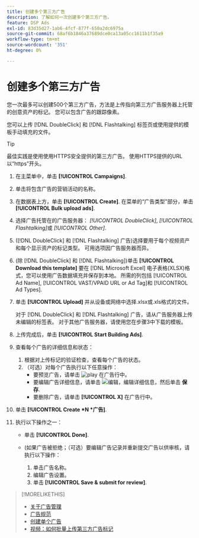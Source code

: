 ```yaml
---
title: 创建多个第三方广告
description: 了解如何一次创建多个第三方广告。
feature: DSP Ads
exl-id: 83d35d27-1ab6-4fcf-877f-650a2dc6975a
source-git-commit: 68af6b1846a37689dce0ca13a05cc1611b1f35a9
workflow-type: tm+mt
source-wordcount: '351'
ht-degree: 0%

---
```


# 创建多个第三方广告

您一次最多可以创建500个第三方广告，方法是上传指向第三方广告服务器上托管的创意资产的标记。 您可以包含广告的跟踪像素。<!-- The bulksheet template for other ad servers says you can include 200. Which is it: 200 or 500? -->

您可以上传 [!DNL DoubleClick] 和 [!DNL Flashtalking] 标签页或使用提供的模板手动填充的文件。

>[!TIP]
>
> 最佳实践是使用使用HTTPS安全提供的第三方广告。 使用HTTPS提供的URL以“https”开头。

1. 在主菜单中，单击 **[!UICONTROL Campaigns]**.

1. 单击将包含广告的营销活动的名称。

1. 在数据表上方，单击 **[!UICONTROL Create]**. 在菜单的“广告类型”部分，单击 **[!UICONTROL Bulk upload ads]**.

1. 选择广告托管在的广告服务器： *[!UICONTROL DoubleClick]*, *[!UICONTROL Flashtalking]*&#x200B;或 *[!UICONTROL Other]*.

1. ([!DNL DoubleClick] 和 [!DNL Flashtalking] 广告)选择要用于每个视频资产和每个显示资产的标记类型。 可用选项因广告服务器而异。

1. (除 [!DNL DoubleClick] 和 [!DNL Flashtalking])单击 **[!UICONTROL Download this template]** 要在 [!DNL Microsoft Excel] 电子表格(XLSX)格式，您可以使用广告数据填充并保存到本地。 所需的列包括 [!UICONTROL Ad Name], [!UICONTROL VAST/VPAID URL or Ad Tag]和 [!UICONTROL Ad Types].

1. 单击 **[!UICONTROL Upload]** 并从设备或网络中选择.xlsx或.xls格式的文件。

   对于 [!DNL DoubleClick] 和 [!DNL Flashtalking] 广告，请从广告服务器上传未编辑的标签表。 对于其他广告服务器，请使用您在步骤3中下载的模板。

1. 上传完成后，单击 **[!UICONTROL Start Building Ads]**.

1. 查看每个广告的详细信息和状态：

   1. 根据对上传标记的验证检查，查看每个广告的状态。
   1. （可选）对每个广告执行以下任意操作：
      * 要预览广告，请单击 ![play](/help/dsp/assets/play.png) 在广告行中。
      * 要编辑广告详细信息，请单击 ![编辑](/help/dsp/assets/edit.png)，编辑详细信息，然后单击 **保存**.
      * 要删除广告，请单击 **[!UICONTROL X]** 在广告行中。

1. 单击 **[!UICONTROL Create *N *广告]**.

1. 执行以下操作之一：

   * 单击 **[!UICONTROL Done]**.

   * (如果广告被拒绝；（可选）要编辑广告记录并重新提交广告以供审核，请执行以下操作：
      1. 单击广告名称。
      1. 编辑广告设置。
      1. 单击 **[!UICONTROL Save & submit for review]**.

>[!MORELIKETHIS]
>
>* [关于广告管理](ad-about.md)
>* [广告规范](/help/dsp/assets/ad-specs.pdf)
>* [创建单个广告](ad-create.md)
>* [视频：如何批量上传第三方广告标记](https://experienceleague.adobe.com/docs/advertising-cloud-learn/tutorials/dsp/bulk-upload-third-party-ad-tags.html)

